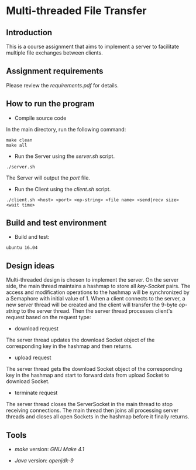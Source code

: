 # Multi-threaded File Transfer

## Introduction

This is a course assignment that aims to implement a server to facilitate multiple file exchanges between clients.

## Assignment requirements

Please review the *requirements.pdf* for details.

## How to run the program

+ Compile source code

In the main directory, run the following command:

```
make clean
make all
```

+ Run the Server using the *server.sh* script.
```
./server.sh
```

The Server will output the *port* file.

+ Run the Client using the *client.sh* script.
```
./client.sh <host> <port> <op-string> <file name> <send|recv size> <wait time>
```

## Build and test environment

+ Build and test: 
```
ubuntu 16.04
```

## Design ideas


Multi-threaded design is chosen to implement the server. On the server side, the main thread maintains a hashmap to store all *key-Socket* pairs. The access and modification operations to the hashmap will be synchronized by a Semaphore with initial value of 1. When a client connects to the server, a new server thread will be created and the client will transfer the 9-byte *op-string* to the server thread. Then the server thread processes client's request based on the request type: 

+ download request

The server thread updates the download Socket object of the corresponding key in the hashmap and then returns.

+ upload request

The server thread gets the download Socket object of the corresponding key in the hashmap and start to forward data from upload Socket to download Socket.

+ terminate request

The server thread closes the ServerSocket in the main thread to stop receiving connections. The main thread then joins all processing server threads and closes all open Sockets in the hashmap before it finally returns.


## Tools

+ *make* version: *GNU Make 4.1*

+ *Java* version: *openjdk-9*